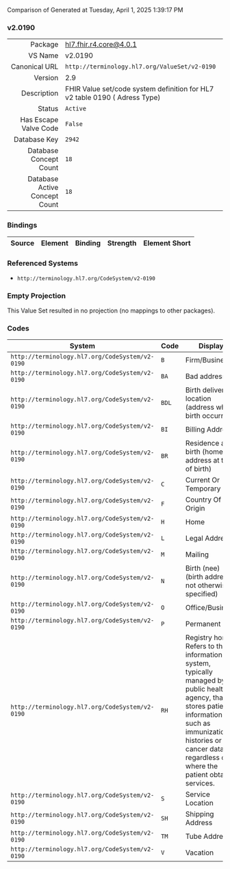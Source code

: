 Comparison of 
Generated at Tuesday, April 1, 2025 1:39:17 PM

### v2.0190

|      |     |
| ---: | --- |
| Package | hl7.fhir.r4.core@4.0.1 |
| VS Name | v2.0190 |
| Canonical URL | `http://terminology.hl7.org/ValueSet/v2-0190` |
| Version | 2.9 |
| Description | FHIR Value set/code system definition for HL7 v2 table 0190 ( Adress Type) |
| Status | `Active` |
| Has Escape Valve Code | `False` |
| Database Key | `2942` |
| Database Concept Count | `18` |
| Database Active Concept Count | `18` |
### Bindings

| Source | Element | Binding | Strength | Element Short |
| ------ | ------- | ------- | -------- | ------------- |

### Referenced Systems

* `http://terminology.hl7.org/CodeSystem/v2-0190`
### Empty Projection

This Value Set resulted in no projection (no mappings to other packages).

### Codes

| System | Code | Display |
| ------ | ---- | ------- |
| `http://terminology.hl7.org/CodeSystem/v2-0190` | `B` | Firm/Business |
| `http://terminology.hl7.org/CodeSystem/v2-0190` | `BA` | Bad address |
| `http://terminology.hl7.org/CodeSystem/v2-0190` | `BDL` | Birth delivery location  (address where birth occurred) |
| `http://terminology.hl7.org/CodeSystem/v2-0190` | `BI` | Billing Address |
| `http://terminology.hl7.org/CodeSystem/v2-0190` | `BR` | Residence at birth (home address at time of birth) |
| `http://terminology.hl7.org/CodeSystem/v2-0190` | `C` | Current Or Temporary |
| `http://terminology.hl7.org/CodeSystem/v2-0190` | `F` | Country Of Origin |
| `http://terminology.hl7.org/CodeSystem/v2-0190` | `H` | Home |
| `http://terminology.hl7.org/CodeSystem/v2-0190` | `L` | Legal Address |
| `http://terminology.hl7.org/CodeSystem/v2-0190` | `M` | Mailing |
| `http://terminology.hl7.org/CodeSystem/v2-0190` | `N` | Birth (nee)  (birth address, not otherwise specified) |
| `http://terminology.hl7.org/CodeSystem/v2-0190` | `O` | Office/Business |
| `http://terminology.hl7.org/CodeSystem/v2-0190` | `P` | Permanent |
| `http://terminology.hl7.org/CodeSystem/v2-0190` | `RH` | Registry home. Refers to the information system, typically managed by a public health agency, that stores patient information such as immunization histories or cancer data, regardless of where the patient obtains services. |
| `http://terminology.hl7.org/CodeSystem/v2-0190` | `S` | Service Location |
| `http://terminology.hl7.org/CodeSystem/v2-0190` | `SH` | Shipping Address |
| `http://terminology.hl7.org/CodeSystem/v2-0190` | `TM` | Tube Address |
| `http://terminology.hl7.org/CodeSystem/v2-0190` | `V` | Vacation |
